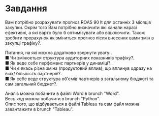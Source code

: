# Завдання
 Вам потрібно розрахувати прогноз ROAS 90 lt для останніх 3 місяців закупки. Окрім того Вам потрібно визначити які канали наразі ефективні, а які варто було б оптимізувати або відключити. Також зробити прорахунок як зміниться прогноз після внесених вами змін в закупці трафіку?.<br>

 Питання, на які можна додатково звернути увагу:.<br>
  ■ Чи змінюється структура аудиторних показників трафіку?.<br>
  ■ Як веде себе перфоманс партнерів у динаміці?.<br>
  ■ Чи є якась різна зміна (продуктовий вплив), що вплинув одразу на всіх/ більшість партнерів?.<br>
  ■ Як себе веде структура об'ємів партнерів в загальному бюджеті та сам загальний бюджет?.<br>

Аналіз можна побачити в файлі Word в brunch "Word".<br>
Весь код можна побачити в brunch "Python".<br>
Опис того, що відбувається в файлі Tableau та сам файл можна завантажити в brunch "Tableau".<br>
